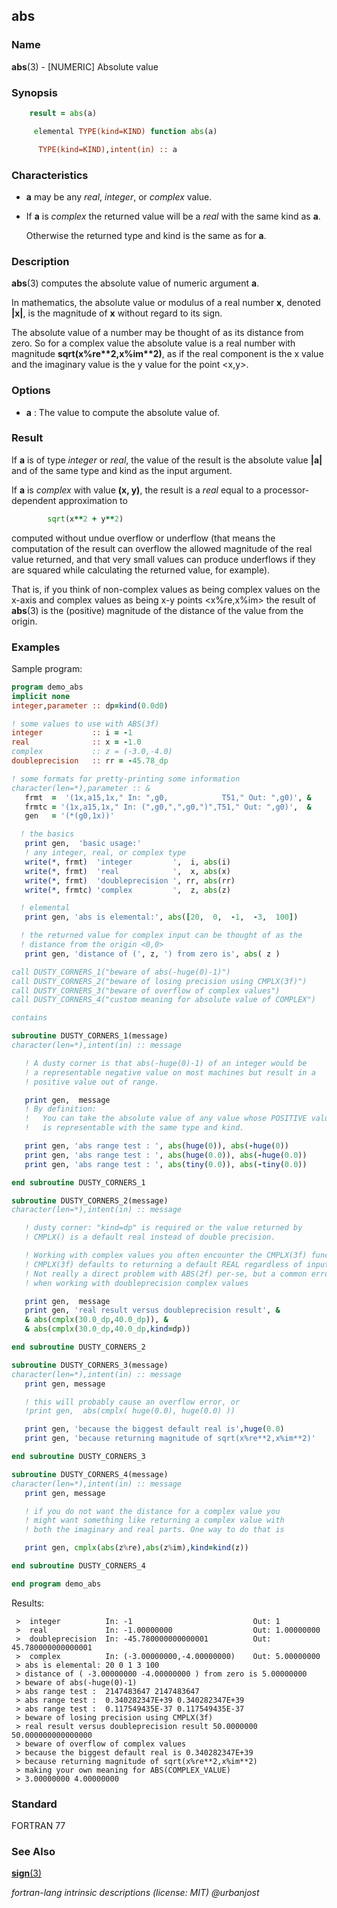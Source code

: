 ## abs

### **Name**

**abs**(3) - \[NUMERIC\] Absolute value

### **Synopsis**
```fortran
    result = abs(a)
```
```fortran
     elemental TYPE(kind=KIND) function abs(a)

      TYPE(kind=KIND),intent(in) :: a
```
### **Characteristics**

- **a** may be any _real_, _integer_, or _complex_ value.

- If **a** is _complex_ the returned value will be a _real_ with the
  same kind as **a**.

  Otherwise the returned type and kind is the same as for **a**.

### **Description**

   **abs**(3) computes the absolute value of numeric argument **a**.

   In mathematics, the absolute value or modulus of a real number **x**,
   denoted **|x|**, is the magnitude of **x** without regard to its sign.

   The absolute value of a number may be thought of as its distance from
   zero. So for a complex value the absolute value is a real number
   with magnitude **sqrt(x%re\*\*2,x%im\*\*2)**, as if the real component
   is the x value and the imaginary value is the y value for the point
   \<x,y\>.

### **Options**

- **a**
  : The value to compute the absolute value of.

### **Result**

   If **a** is of type _integer_ or _real_, the value of the result
   is the absolute value **|a|** and of the same type and kind as the
   input argument.

   If **a** is _complex_ with value **(x, y)**, the result is a _real_
   equal to a processor-dependent approximation to
```fortran
        sqrt(x**2 + y**2)
```
   computed without undue overflow or underflow (that means the
   computation of the result can overflow the allowed magnitude of the
   real value returned, and that very small values can produce underflows
   if they are squared while calculating the returned value, for example).

   That is, if you think of non-complex values as being complex values
   on the x-axis and complex values as being x-y points <x%re,x%im>
   the result of **abs**(3) is the (positive) magnitude of the distance
   of the value from the origin.

### **Examples**

Sample program:

```fortran
program demo_abs
implicit none
integer,parameter :: dp=kind(0.0d0)

! some values to use with ABS(3f)
integer           :: i = -1
real              :: x = -1.0
complex           :: z = (-3.0,-4.0)
doubleprecision   :: rr = -45.78_dp

! some formats for pretty-printing some information
character(len=*),parameter :: &
   frmt  =  '(1x,a15,1x," In: ",g0,            T51," Out: ",g0)', &
   frmtc = '(1x,a15,1x," In: (",g0,",",g0,")",T51," Out: ",g0)',  &
   gen   = '(*(g0,1x))'

  ! the basics
   print gen,  'basic usage:'
   ! any integer, real, or complex type
   write(*, frmt)  'integer         ',  i, abs(i)
   write(*, frmt)  'real            ',  x, abs(x)
   write(*, frmt)  'doubleprecision ', rr, abs(rr)
   write(*, frmtc) 'complex         ',  z, abs(z)

  ! elemental
   print gen, 'abs is elemental:', abs([20,  0,  -1,  -3,  100])

  ! the returned value for complex input can be thought of as the
  ! distance from the origin <0,0>
   print gen, 'distance of (', z, ') from zero is', abs( z )

call DUSTY_CORNERS_1("beware of abs(-huge(0)-1)")
call DUSTY_CORNERS_2("beware of losing precision using CMPLX(3f)")
call DUSTY_CORNERS_3("beware of overflow of complex values")
call DUSTY_CORNERS_4("custom meaning for absolute value of COMPLEX")

contains

subroutine DUSTY_CORNERS_1(message)
character(len=*),intent(in) :: message

   ! A dusty corner is that abs(-huge(0)-1) of an integer would be
   ! a representable negative value on most machines but result in a
   ! positive value out of range.

   print gen,  message 
   ! By definition:
   !   You can take the absolute value of any value whose POSITIVE value
   !   is representable with the same type and kind.

   print gen, 'abs range test : ', abs(huge(0)), abs(-huge(0))
   print gen, 'abs range test : ', abs(huge(0.0)), abs(-huge(0.0))
   print gen, 'abs range test : ', abs(tiny(0.0)), abs(-tiny(0.0))

end subroutine DUSTY_CORNERS_1

subroutine DUSTY_CORNERS_2(message)
character(len=*),intent(in) :: message

   ! dusty corner: "kind=dp" is required or the value returned by
   ! CMPLX() is a default real instead of double precision.

   ! Working with complex values you often encounter the CMPLX(3f) function.
   ! CMPLX(3f) defaults to returning a default REAL regardless of input type.
   ! Not really a direct problem with ABS(2f) per-se, but a common error 
   ! when working with doubleprecision complex values

   print gen,  message 
   print gen, 'real result versus doubleprecision result', &
   & abs(cmplx(30.0_dp,40.0_dp)), &
   & abs(cmplx(30.0_dp,40.0_dp,kind=dp))

end subroutine DUSTY_CORNERS_2

subroutine DUSTY_CORNERS_3(message)
character(len=*),intent(in) :: message
   print gen, message

   ! this will probably cause an overflow error, or 
   !print gen,  abs(cmplx( huge(0.0), huge(0.0) ))

   print gen, 'because the biggest default real is',huge(0.0)
   print gen, 'because returning magnitude of sqrt(x%re**2,x%im**2)'

end subroutine DUSTY_CORNERS_3

subroutine DUSTY_CORNERS_4(message)
character(len=*),intent(in) :: message
   print gen, message

   ! if you do not want the distance for a complex value you 
   ! might want something like returning a complex value with
   ! both the imaginary and real parts. One way to do that is

   print gen, cmplx(abs(z%re),abs(z%im),kind=kind(z))

end subroutine DUSTY_CORNERS_4

end program demo_abs
```
Results:
```text
 >  integer          In: -1                           Out: 1
 >  real             In: -1.00000000                  Out: 1.00000000
 >  doubleprecision  In: -45.780000000000001          Out: 45.780000000000001
 >  complex          In: (-3.00000000,-4.00000000)    Out: 5.00000000
 > abs is elemental: 20 0 1 3 100
 > distance of ( -3.00000000 -4.00000000 ) from zero is 5.00000000
 > beware of abs(-huge(0)-1)
 > abs range test :  2147483647 2147483647
 > abs range test :  0.340282347E+39 0.340282347E+39
 > abs range test :  0.117549435E-37 0.117549435E-37
 > beware of losing precision using CMPLX(3f)
 > real result versus doubleprecision result 50.0000000 50.000000000000000
 > beware of overflow of complex values
 > because the biggest default real is 0.340282347E+39
 > because returning magnitude of sqrt(x%re**2,x%im**2)
 > making your own meaning for ABS(COMPLEX_VALUE)
 > 3.00000000 4.00000000
```
### **Standard**

   FORTRAN 77

### **See Also**

[**sign**(3)](#sign)

 _fortran-lang intrinsic descriptions (license: MIT) \@urbanjost_
